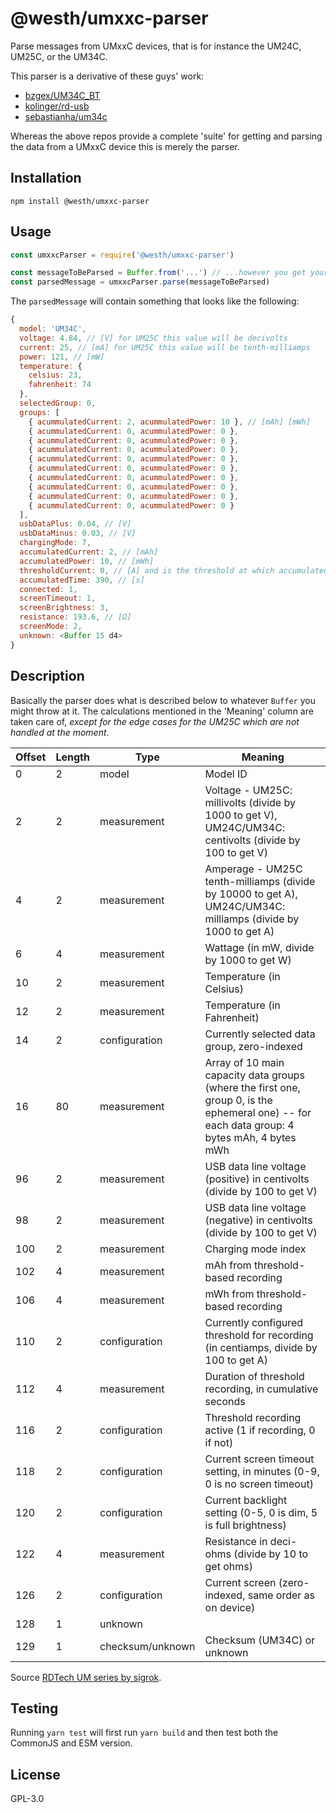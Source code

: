 # @westh/umxxc-parser

Parse messages from UMxxC devices, that is for instance the UM24C, UM25C, or the UM34C.

This parser is a derivative of these guys' work:

- [bzgex/UM34C_BT](https://github.com/bzgec/UM34C_BT)
- [kolinger/rd-usb](https://github.com/kolinger/rd-usb)
- [sebastianha/um34c](https://github.com/sebastianha/um34c)

Whereas the above repos provide a complete 'suite' for getting and parsing the data from a UMxxC device this is merely the parser.

## Installation

```
npm install @westh/umxxc-parser
```

## Usage

```javascript
const umxxcParser = require('@westh/umxxc-parser')

const messageToBeParsed = Buffer.from('...') // ...however you get your data from the UMxxC device
const parsedMessage = umxxcParser.parse(messageToBeParsed)
```

The `parsedMessage` will contain something that looks like the following:

```javascript
{
  model: 'UM34C',
  voltage: 4.84, // [V] for UM25C this value will be decivolts
  current: 25, // [mA] for UM25C this value will be tenth-milliamps
  power: 121, // [mW]
  temperature: {
    celsius: 23,
    fahrenheit: 74
  },
  selectedGroup: 0,
  groups: [
    { acummulatedCurrent: 2, acummulatedPower: 10 }, // [mAh] [mWh]
    { acummulatedCurrent: 0, acummulatedPower: 0 },
    { acummulatedCurrent: 0, acummulatedPower: 0 },
    { acummulatedCurrent: 0, acummulatedPower: 0 },
    { acummulatedCurrent: 0, acummulatedPower: 0 },
    { acummulatedCurrent: 0, acummulatedPower: 0 },
    { acummulatedCurrent: 0, acummulatedPower: 0 },
    { acummulatedCurrent: 0, acummulatedPower: 0 },
    { acummulatedCurrent: 0, acummulatedPower: 0 },
    { acummulatedCurrent: 0, acummulatedPower: 0 }
  ],
  usbDataPlus: 0.04, // [V]
  usbDataMinus: 0.03, // [V]
  chargingMode: 7,
  accumulatedCurrent: 2, // [mAh]
  accumulatedPower: 10, // [mWh]
  thresholdCurrent: 0, // [A] and is the threshold at which accumulated... is captured
  accumulatedTime: 390, // [s]
  connected: 1,
  screenTimeout: 1,
  screenBrightness: 3,
  resistance: 193.6, // [Ω]
  screenMode: 2,
  unknown: <Buffer 15 d4>
}
```

## Description

Basically the parser does what is described below to whatever `Buffer` you might throw at it. The calculations mentioned in the 'Meaning' column are taken care of, *except for the edge cases for the UM25C which are not handled at the moment*.

| Offset | Length | Type             | Meaning                                                      |
| ------ | ------ | ---------------- | ------------------------------------------------------------ |
| 0      | 2      | model            | Model ID                                                     |
| 2      | 2      | measurement      | Voltage - UM25C: millivolts (divide by 1000 to get V), UM24C/UM34C: centivolts (divide by 100 to get V) |
| 4      | 2      | measurement      | Amperage - UM25C tenth-milliamps (divide by 10000 to get A), UM24C/UM34C: milliamps (divide by 1000 to get A) |
| 6      | 4      | measurement      | Wattage (in mW, divide by 1000 to get W)                     |
| 10     | 2      | measurement      | Temperature (in Celsius)                                     |
| 12     | 2      | measurement      | Temperature (in Fahrenheit)                                  |
| 14     | 2      | configuration    | Currently selected data group, zero-indexed                  |
| 16     | 80     | measurement      | Array of 10 main capacity data groups (where the first one, group  0, is the ephemeral one) -- for each data group: 4 bytes mAh, 4 bytes  mWh |
| 96     | 2      | measurement      | USB data line voltage (positive) in centivolts (divide by 100 to get V) |
| 98     | 2      | measurement      | USB data line voltage (negative) in centivolts (divide by 100 to get V) |
| 100    | 2      | measurement      | Charging mode index                                          |
| 102    | 4      | measurement      | mAh from threshold-based recording                           |
| 106    | 4      | measurement      | mWh from threshold-based recording                           |
| 110    | 2      | configuration    | Currently configured threshold for recording (in centiamps, divide by 100 to get A) |
| 112    | 4      | measurement      | Duration of threshold recording, in cumulative seconds       |
| 116    | 2      | configuration    | Threshold recording active (1 if recording, 0 if not)        |
| 118    | 2      | configuration    | Current screen timeout setting, in minutes (0-9, 0 is no screen timeout) |
| 120    | 2      | configuration    | Current backlight setting (0-5, 0 is dim, 5 is full brightness) |
| 122    | 4      | measurement      | Resistance in deci-ohms (divide by 10 to get ohms)           |
| 126    | 2      | configuration    | Current screen (zero-indexed, same order as on device)       |
| 128    | 1      | unknown          |                                                              |
| 129    | 1      | checksum/unknown | Checksum (UM34C) or unknown                                  |

Source [RDTech UM series by sigrok](https://sigrok.org/wiki/RDTech_UM_series).

## Testing

Running `yarn test` will first run `yarn build` and then test both the CommonJS and ESM version.

## License

GPL-3.0
